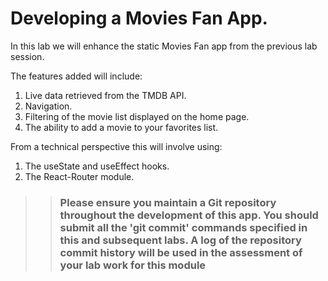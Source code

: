 # Developing a Movies Fan App.

In this lab we will enhance the static Movies Fan app from the previous lab session. 

The features added will include:

1. Live data retrieved from the TMDB API.
1. Navigation.
1. Filtering of the movie list displayed on the home page.
1. The ability to add a movie to your favorites list.
 
From a technical perspective this will involve using:

1. The useState and useEffect hooks.
1. The React-Router module.


>>### Please ensure you maintain a Git repository throughout the development of this app. You should submit all the 'git commit' commands specified in this and subsequent labs. A log of the repository commit history will be used in the assessment of your lab work for this module
